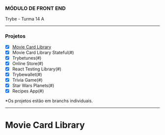 ### MÓDULO DE FRONT END
Trybe - Turma 14 A

---

### Projetos
- [x] [Movie Card Library](#movie-card-library)
- [x] Movie Card Library Stateful(#)
- [x] Trybetunes(#)
- [x] Online Store(#)
- [x] React Testing Library(#)
- [x] Trybewallet(#)
- [x] Trivia Game(#)
- [x] Star Wars Planets(#)
- [x] Recipes App(#)

*Os projetos estão em branchs individuais.

---

# Movie Card Library

